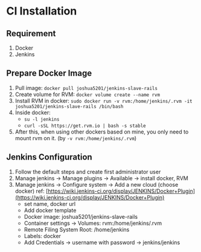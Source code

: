 # CI Installation

## Requirement
1. Docker
2. Jenkins

## Prepare Docker Image
1. Pull image: `docker pull joshua5201/jenkins-slave-rails`
2. Create volume for RVM: `docker volume create --name rvm`
3. Install RVM in docker: `sudo docker run -v rvm:/home/jenkins/.rvm -it joshua5201/jenkins-slave-rails /bin/bash`
4. Inside docker: 
    - `su -l jenkins`
    - `curl -sSL https://get.rvm.io | bash -s stable`
5. After this, when using other dockers based on mine, you only need to mount rvm on it. (by `-v rvm:/home/jenkins/.rvm`)

## Jenkins Configuration
1. Follow the default steps and create first administrator user
2. Manage jenkins -> Manage plugins -> Available -> install docker, RVM
3. Manage jenkins -> Configure system -> Add a new cloud (choose docker) ref: [https://wiki.jenkins-ci.org/display/JENKINS/Docker+Plugin](https://wiki.jenkins-ci.org/display/JENKINS/Docker+Plugin)
    - set name, docker url
    - Add docker template
    - Docker image: joshua5201/jenkins-slave-rails
    - Container settings -> Volumes: rvm:/home/jenkins/.rvm
    - Remote Filing System Root: /home/jenkins
    - Labels: docker
    - Add Credentials -> username with password -> jenkins/jenkins

